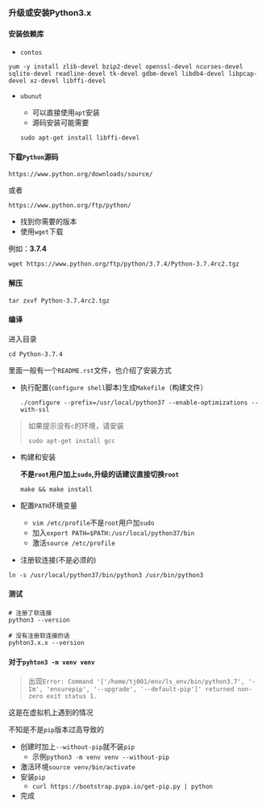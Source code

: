 ### 升级或安装Python3.x

#### 安装依赖库

- `contos`

```
yum -y install zlib-devel bzip2-devel openssl-devel ncurses-devel sqlite-devel readline-devel tk-devel gdbm-devel libdb4-devel libpcap-devel xz-devel libffi-devel
```


- `ubunut`
  
  - 可以直接使用`apt`安装
  - 源码安装可能需要
  
  ```
  sudo apt-get install libffi-devel
  ```
  
  

#### 下载`Python`源码

```
https://www.python.org/downloads/source/
```

或者

```
https://www.python.org/ftp/python/
```
- 找到你需要的版本
- 使用`wget`下载

例如：**3.7.4**

```
wget https://www.python.org/ftp/python/3.7.4/Python-3.7.4rc2.tgz
```

#### 解压

```
tar zxvf Python-3.7.4rc2.tgz
```

#### 编译

进入目录

`cd Python-3.7.4`

里面一般有一个`README.rst`文件，也介绍了安装方式

- 执行配置(`configure shell`脚本)生成`Makefile`（构建文件）

  ```
  ./configure --prefix=/usr/local/python37 --enable-optimizations --with-ssl
  ```
> 如果提示没有`c`的环境，请安装
>
> ```
> sudo apt-get install gcc
> ```

- 构建和安装

  **不是`root`用户加上`sudo`,升级的话建议直接切换`root`**

  `make && make install`

- 配置`PATH`环境变量
  - `vim /etc/profile`不是`root`用户加`sudo`
  - 加入`export PATH=$PATH:/usr/local/python37/bin`
  - 激活`source /etc/profile`
  
- 注册软连接(不是必须的)

```
ln -s /usr/local/python37/bin/python3 /usr/bin/python3
```

#### 测试

```
# 注册了软连接
python3 --version

# 没有注册软连接的话
pyhton3.x.x --version

```





#### 对于`pyhton3 -m venv venv`

> 出现`Error: Command '['/home/tj001/env/ls_env/bin/python3.7', '-Im', 'ensurepip', '--upgrade', '--default-pip']' returned non-zero exit status 1.`

这是在虚拟机上遇到的情况

不知是不是`pip`版本过高导致的

- 创建时加上`--without-pip`就不装`pip`
  - 示例`python3 -m venv venv --without-pip`
- 激活环境`source venv/bin/activate`
- 安装`pip`
  - `curl https://bootstrap.pypa.io/get-pip.py | python`
- 完成

